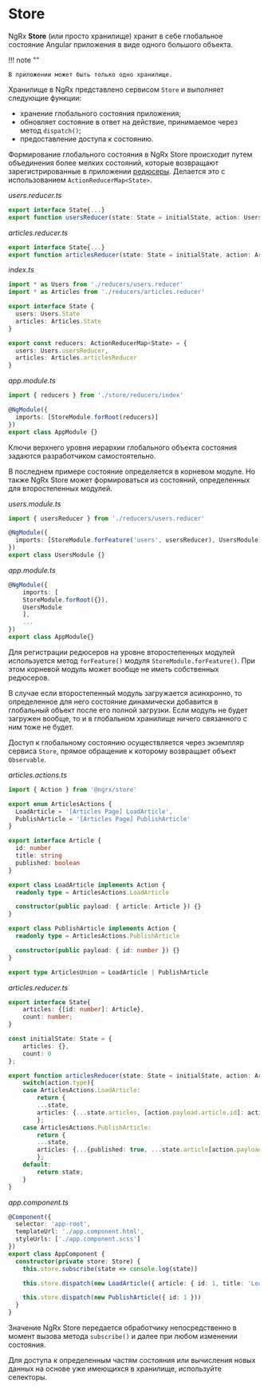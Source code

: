 # Store

NgRx **Store** (или просто хранилище) хранит в себе глобальное состояние Angular приложения в виде одного большого объекта.

!!! note ""

    В приложении может быть только одно хранилище.

Хранилище в NgRx представлено сервисом `Store` и выполняет следующие функции:

- хранение глобального состояния приложения;
- обновляет состояние в ответ на действие, принимаемое через метод `dispatch()`;
- предоставление доступа к состоянию.

Формирование глобального состояния в NgRx Store происходит путем объединения более мелких состояний, которые возвращают зарегистрированные в приложении [редюсеры](reducers.md). Делается это с использованием `ActionReducerMap<State>`.

_users.reducer.ts_

```ts
export interface State{...}
export function usersReducer(state: State = initialState, action: UsersUnion){...}
```

_articles.reducer.ts_

```ts
export interface State{...}
export function articlesReducer(state: State = initialState, action: ArticlesUnion){...}
```

_index.ts_

```ts
import * as Users from './reducers/users.reducer'
import * as Articles from './reducers/articles.reducer'

export interface State {
  users: Users.State
  articles: Articles.State
}

export const reducers: ActionReducerMap<State> = {
  users: Users.usersReducer,
  articles: Articles.articlesReducer
}
```

_app.module.ts_

```ts
import { reducers } from './store/reducers/index'

@NgModule({
  imports: [StoreModule.forRoot(reducers)]
})
export class AppModule {}
```

Ключи верхнего уровня иерархии глобального объекта состояния задаются разработчиком самостоятельно.

В последнем примере состояние определяется в корневом модуле. Но также NgRx Store может формироваться из состояний, определенных для второстепенных модулей.

_users.module.ts_

```ts
import { usersReducer } from './reducers/users.reducer'

@NgModule({
  imports: [StoreModule.forFeature('users', usersReducer), UsersModule]
})
export class UsersModule {}
```

_app.module.ts_

```ts
@NgModule({
	imports: [
	StoreModule.forRoot({}),
	UsersModule
	],
	...
})
export class AppModule{}
```

Для регистрации редюсеров на уровне второстепенных модулей используется метод `forFeature()` модуля `StoreModule.forFeature()`. При этом корневой модуль может вообще не иметь собственных редюсеров.

В случае если второстепенный модуль загружается асинхронно, то определенное для него состояние динамически добавится в глобальный объект после его полной загрузки. Если модуль не будет загружен вообще, то и в глобальном хранилище ничего связанного с ним тоже не будет.

Доступ к глобальному состоянию осуществляется через экземпляр сервиса `Store`, прямое обращение к которому возвращает объект `Observable`.

_articles.actions.ts_

```ts
import { Action } from '@ngrx/store'

export enum ArticlesActions {
  LoadArticle = '[Articles Page] LoadArticle',
  PublishArticle = '[Articles Page] PublishArticle'
}

export interface Article {
  id: number
  title: string
  published: boolean
}

export class LoadArticle implements Action {
  readonly type = ArticlesActions.LoadArticle

  constructor(public payload: { article: Article }) {}
}

export class PublishArticle implements Action {
  readonly type = ArticlesActions.PublishArticle

  constructor(public payload: { id: number }) {}
}

export type ArticlesUnion = LoadArticle | PublishArticle
```

_articles.reducer.ts_

```ts
export interface State{
	articles: {[id: number]: Article},
	count: number;
}

const initialState: State = {
	articles: {},
	count: 0
};

export function articlesReducer(state: State = initialState, action: ArticlesUnion){
	switch(action.type){
	case ArticlesActions.LoadArticle:
		return {
		...state,
		articles: {...state.articles, [action.payload.article.id]: action.payload.article}
		};
	case ArticlesActions.PublishArticle:
		return {
		...state,
		articles: {...{published: true, ...state.article[action.payload.id]}, ...state.articles
		};
	default:
		return state;
	}
}
```

_app.component.ts_

```ts
@Component({
  selector: 'app-root',
  templateUrl: './app.component.html',
  styleUrls: ['./app.component.scss']
})
export class AppComponent {
  constructor(private store: Store) {
    this.store.subscribe(state => console.log(state))

    this.store.dispatch(new LoadArticle({ article: { id: 1, title: 'Learn NgRx', publish: false } }))

    this.store.dispatch(new PublishArticle({ id: 1 }))
  }
}
```

Значение NgRx Store передается обработчику непосредственно в момент вызова метода `subscribe()` и далее при любом изменении состояния.

Для доступа к определенным частям состояния или вычисления новых данных на основе уже имеющихся в хранилище, используйте селекторы.
